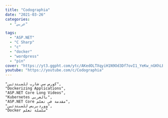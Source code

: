 ```yaml
---
title: "Codographia"
date: "2021-03-26"
categories:
  - "عربي"

tags:
  - "ASP.NET"
  - "C Sharp"
  - "c"
  - "docker"
  - "wordpress"
  - "pin"
cover: "https://yt3.ggpht.com/ytc/AKedOLTXqyiH1N9Od3Df7ovI1_YeKw_nGKhLBnUuW7Ik=s176-c-k-c0x00ffffff-no-rj"
youtube: "https://youtube.com/c/Codographia"
---
```



    "كورس سي شارب للمبتدئين",
    "Dockerizing Applications",
    "ASP.NET Core Long Videos",
    "Kubernetes بالعربي",
    "ASP.NET Core مقدمة في تعلم",
    "ووردبريس للمبتدئين",
    "Docker سلسلة تعلم"